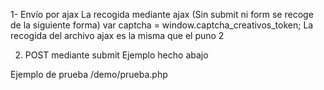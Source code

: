 1- Envío por ajax
La recogida mediante ajax (Sin submit ni form se recoge de la siguiente forma)
var captcha = window.captcha_creativos_token;
La recogida del archivo ajax es la misma que el puno 2

2. POST mediante submit
Ejemplo hecho abajo


Ejemplo de prueba
/demo/prueba.php


